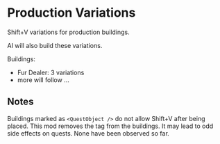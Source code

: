 # Production Variations

Shift+V variations for production buildings.

AI will also build these variations.

Buildings:

- Fur Dealer: 3 variations
- more will follow ...

## Notes

Buildings marked as `<QuestObject />` do not allow Shift+V after being placed.
This mod removes the tag from the buildings.
It may lead to odd side effects on quests.
None have been observed so far.
